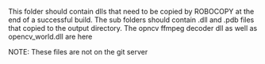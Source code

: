 This folder should contain dlls that need to be copied by ROBOCOPY at the end of a successful build. 
The sub folders should contain .dll and .pdb files that copied to the output directory. 
The opncv ffmpeg decoder dll as well as opencv_world.dll are here

NOTE: These files are not on the git server